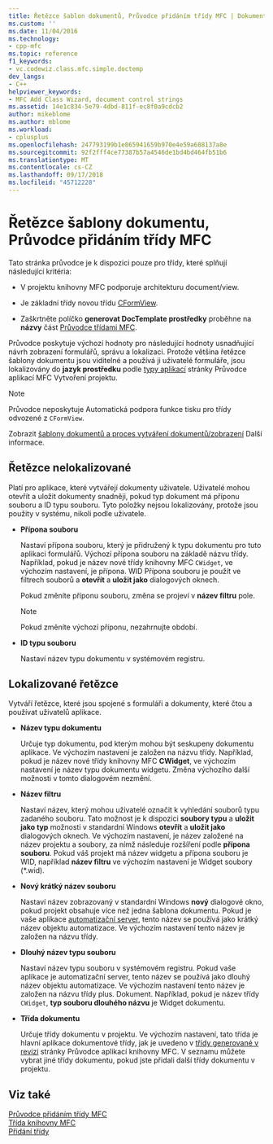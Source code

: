 ```yaml
---
title: Řetězce šablon dokumentů, Průvodce přidáním třídy MFC | Dokumentace Microsoftu
ms.custom: ''
ms.date: 11/04/2016
ms.technology:
- cpp-mfc
ms.topic: reference
f1_keywords:
- vc.codewiz.class.mfc.simple.doctemp
dev_langs:
- C++
helpviewer_keywords:
- MFC Add Class Wizard, document control strings
ms.assetid: 14e1c834-5e79-4dbd-811f-ec8f0a9cdcb2
author: mikeblome
ms.author: mblome
ms.workload:
- cplusplus
ms.openlocfilehash: 247793199b1e865941659b970e4e59a688137a8e
ms.sourcegitcommit: 92f2fff4ce77387b57a4546de1bd4bd464fb51b6
ms.translationtype: MT
ms.contentlocale: cs-CZ
ms.lasthandoff: 09/17/2018
ms.locfileid: "45712228"
---
```

# <a name="document-template-strings-mfc-add-class-wizard"></a>Řetězce šablony dokumentu, Průvodce přidáním třídy MFC
Tato stránka průvodce je k dispozici pouze pro třídy, které splňují následující kritéria:  
  
-   V projektu knihovny MFC podporuje architekturu document/view.  
  
-   Je základní třídy novou třídu [CFormView](../../mfc/reference/cformview-class.md).  
  
-   Zaškrtněte políčko **generovat DocTemplate prostředky** proběhne na **názvy** část [Průvodce třídami MFC](../../mfc/reference/mfc-add-class-wizard.md).  
  
 Průvodce poskytuje výchozí hodnoty pro následující hodnoty usnadňující návrh zobrazení formulářů, správu a lokalizaci. Protože většina řetězce šablony dokumentu jsou viditelné a používá ji uživatelé formuláře, jsou lokalizovány do **jazyk prostředku** podle [typy aplikací](../../mfc/reference/application-type-mfc-application-wizard.md) stránky Průvodce aplikací MFC Vytvoření projektu.  
  
> [!NOTE]
>  Průvodce neposkytuje Automatická podpora funkce tisku pro třídy odvozené z `CFormView`.  
  
 Zobrazit [šablony dokumentů a proces vytváření dokumentů/zobrazení](../../mfc/document-templates-and-the-document-view-creation-process.md) Další informace.  
  
## <a name="nonlocalized-strings"></a>Řetězce nelokalizované  
 Platí pro aplikace, které vytvářejí dokumenty uživatele. Uživatelé mohou otevřít a uložit dokumenty snadněji, pokud typ dokument má příponu souboru a ID typu souboru. Tyto položky nejsou lokalizovány, protože jsou použity v systému, nikoli podle uživatele.  
  
- **Přípona souboru**

   Nastaví přípona souboru, který je přidružený k typu dokumentu pro tuto aplikaci formulářů. Výchozí přípona souboru na základě názvu třídy. Například, pokud je název nové třídy knihovny MFC `CWidget`, ve výchozím nastavení, je přípona. WID Přípona souboru je použít ve filtrech souborů a **otevřít** a **uložit jako** dialogových oknech.  
  
   Pokud změníte příponu souboru, změna se projeví v **název filtru** pole.  
  
   > [!NOTE]
   > Pokud změníte výchozí příponu, nezahrnujte období.  
  
- **ID typu souboru**

   Nastaví název typu dokumentu v systémovém registru.  
  
## <a name="localized-strings"></a>Lokalizované řetězce  
 Vytváří řetězce, které jsou spojené s formuláři a dokumenty, které čtou a používat uživatelů aplikace.  
  
- **Název typu dokumentu**

   Určuje typ dokumentu, pod kterým mohou být seskupeny dokumentu aplikace. Ve výchozím nastavení je založen na názvu třídy. Například, pokud je název nové třídy knihovny MFC **CWidget**, ve výchozím nastavení je název typu dokumentu widgetu. Změna výchozího další možnosti v tomto dialogovém nezmění.  
  
- **Název filtru**

   Nastaví název, který mohou uživatelé označit k vyhledání souborů typu zadaného souboru. Tato možnost je k dispozici **soubory typu** a **uložit jako typ** možnosti v standardní Windows **otevřít** a **uložit jako** dialogových oknech. Ve výchozím nastavení, je název založené na název projektu a soubory, za nímž následuje rozšíření podle **přípona souboru**. Pokud váš projekt má název widgetu a přípona souboru je WID, například **název filtru** ve výchozím nastavení je Widget soubory (*.wid).  
  
- **Nový krátký název souboru**

   Nastaví název zobrazovaný v standardní Windows **nový** dialogové okno, pokud projekt obsahuje více než jedna šablona dokumentu. Pokud je vaše aplikace [automatizační server](../../mfc/automation-servers.md), tento název se používá jako krátký název objektu automatizace. Ve výchozím nastavení tento název je založen na názvu třídy.  
  
- **Dlouhý název typu souboru**

   Nastaví název typu souboru v systémovém registru. Pokud vaše aplikace je automatizační server, tento název se používá jako dlouhý název objektu automatizace. Ve výchozím nastavení tento název je založen na názvu třídy plus. Dokument. Například, pokud je název třídy `CWidget`, **typ souboru dlouhého názvu** je Widget dokumentu.  
  
- **Třída dokumentu**

   Určuje třídy dokumentu v projektu. Ve výchozím nastavení, tato třída je hlavní aplikace dokumentové třídy, jak je uvedeno v [třídy generované v revizi](../../mfc/reference/generated-classes-mfc-application-wizard.md) stránky Průvodce aplikací knihovny MFC. V seznamu můžete vybrat jiné třídy dokumentu, pokud jste přidali další třídy dokumentu v projektu.  
  
## <a name="see-also"></a>Viz také  
 [Průvodce přidáním třídy MFC](../../mfc/reference/mfc-add-class-wizard.md)   
 [Třída knihovny MFC](../../mfc/reference/adding-an-mfc-class.md)   
 [Přidání třídy](../../ide/adding-a-class-visual-cpp.md)
